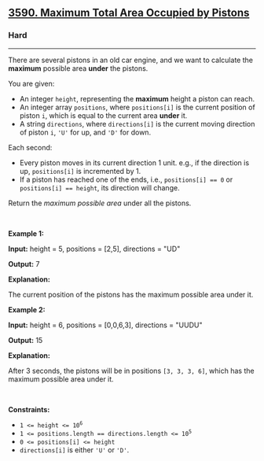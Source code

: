 <h2><a href="https://leetcode.com/problems/maximum-total-area-occupied-by-pistons">3590. Maximum Total Area Occupied by Pistons</a></h2><h3>Hard</h3><hr><p>There are several pistons in an old car engine, and we want to calculate the <strong>maximum</strong> possible area <strong>under</strong> the pistons.</p>

<p>You are given:</p>

<ul>
	<li>An integer <code>height</code>, representing the <strong>maximum</strong> height a piston can reach.</li>
	<li>An integer array <code>positions</code>, where <code>positions[i]</code> is the current position of piston <code>i</code>, which is equal to the current area <strong>under</strong> it.</li>
	<li>A string <code>directions</code>, where <code>directions[i]</code> is the current moving direction of piston <code>i</code>, <code>&#39;U&#39;</code> for up, and <code>&#39;D&#39;</code> for down.</li>
</ul>

<p>Each second:</p>

<ul>
	<li>Every piston moves in its current direction 1 unit. e.g., if the direction is up, <code>positions[i]</code> is incremented by 1.</li>
	<li>If a piston has reached one of the ends, i.e., <code>positions[i] == 0</code> or <code>positions[i] == height</code>, its direction will change.</li>
</ul>

<p>Return the <em>maximum possible area</em> under all the pistons.</p>

<p>&nbsp;</p>
<p><strong class="example">Example 1:</strong></p>

<div class="example-block">
<p><strong>Input:</strong> <span class="example-io">height = 5, positions = [2,5], directions = &quot;UD&quot;</span></p>

<p><strong>Output:</strong> <span class="example-io">7</span></p>

<p><strong>Explanation:</strong></p>

<p>The current position of the pistons has the maximum possible area under it.</p>
</div>

<p><strong class="example">Example 2:</strong></p>

<div class="example-block">
<p><strong>Input:</strong> <span class="example-io">height = 6, positions = [0,0,6,3], directions = &quot;UUDU&quot;</span></p>

<p><strong>Output:</strong> <span class="example-io">15</span></p>

<p><strong>Explanation:</strong></p>

<p>After 3 seconds, the pistons will be in positions <code>[3, 3, 3, 6]</code>, which has the maximum possible area under it.</p>
</div>

<p>&nbsp;</p>
<p><strong>Constraints:</strong></p>

<ul>
	<li><code>1 &lt;= height &lt;= 10<sup>6</sup></code></li>
	<li><code>1 &lt;= positions.length == directions.length &lt;= 10<sup>5</sup></code></li>
	<li><code>0 &lt;= positions[i] &lt;= height</code></li>
	<li><code>directions[i]</code> is either <code>&#39;U&#39;</code> or <code>&#39;D&#39;</code>.</li>
</ul>
